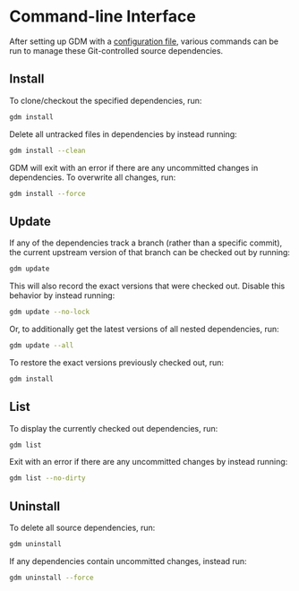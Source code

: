 # Command-line Interface

After setting up GDM with a [configuration file](../index.md#setup), various commands can be run to manage these Git-controlled source dependencies.

## Install

To clone/checkout the specified dependencies, run:

```sh
gdm install
```

Delete all untracked files in dependencies by instead running:

```sh
gdm install --clean
```

GDM will exit with an error if there are any uncommitted changes in dependencies. To overwrite all changes, run:

```sh
gdm install --force
```

## Update

If any of the dependencies track a branch (rather than a specific commit), the current upstream version of that branch can be checked out by running:

```sh
gdm update
```

This will also record the exact versions that were checked out. Disable this behavior by instead running:

```sh
gdm update --no-lock
```

Or, to additionally get the latest versions of all nested dependencies, run:

```sh
gdm update --all
```

To restore the exact versions previously checked out, run:

```sh
gdm install
```

## List

To display the currently checked out dependencies, run:

```sh
gdm list
```

Exit with an error if there are any uncommitted changes by instead running:

```sh
gdm list --no-dirty
```

## Uninstall

To delete all source dependencies, run:

```sh
gdm uninstall
```

If any dependencies contain uncommitted changes, instead run:

```sh
gdm uninstall --force
```
